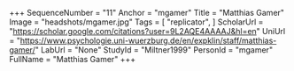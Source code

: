+++
SequenceNumber = "11"
Anchor = "mgamer"
Title = "Matthias Gamer"
Image = "headshots/mgamer.jpg"
Tags = [ "replicator", ]
ScholarUrl = "https://scholar.google.com/citations?user=9L2AQE4AAAAJ&hl=en"
UniUrl = "https://www.psychologie.uni-wuerzburg.de/en/expklin/staff/matthias-gamer/"
LabUrl = "None"
StudyId = "Miltner1999"
PersonId = "mgamer"
FullName = "Matthias Gamer"
+++